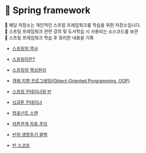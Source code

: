 # 🌿 Spring framework
📍 해당 저장소는 개인적인 스프링 프레임워크를 학습을 위한 저장소입니다.  
📍 스프링 프레임워크 관련 강의 및 도서학습 시 사용되는 소스코드를 보관  
📍 스프링 프레임워크 학습 후 정리한 내용을 기록


- [스프링의 역사](md/HistoryOfSpring/README.md)

- [스프링이란?](md/WhatIsASpring%3F/README.md) 

- [스프링의 핵심원리](md/TheCorePrincipleOfSpring/README.md)

- [객체 지향 프로그래밍(Object-Oriented Programming, OOP)](md/ObjectOrientedProgramming/README.md)

- [스프링 컨테이너와 빈](md/SpringContainerAndBean/README.md)

- [싱글톤 컨테이너](md/SingletonContainer/README.md)

- [컴포넌트 스캔](md/ComponentScan/README.md)

- [의존관계 자동 주입](md/AutoInjectingDependencies/README.md)

- [빈의 생명주기 콜백](md/BeanLifecyleCallback/README.md)

- [빈 스코프](md/BeanScope/README.md)